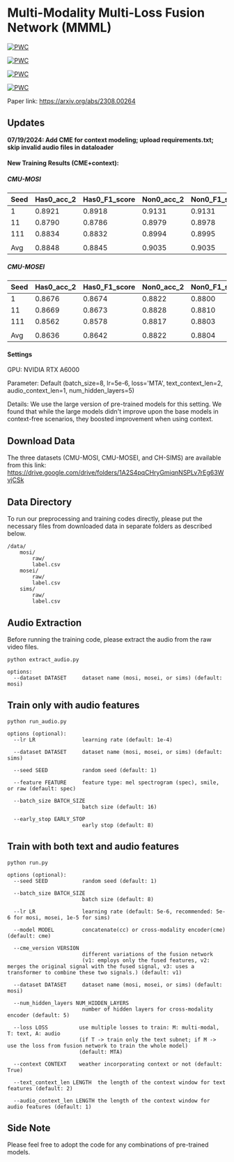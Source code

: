 # Multi-Modality Multi-Loss Fusion Network (MMML)
[![PWC](https://img.shields.io/endpoint.svg?url=https://paperswithcode.com/badge/multi-modality-multi-loss-fusion-network/multimodal-sentiment-analysis-on-cmu-mosi)](https://paperswithcode.com/sota/multimodal-sentiment-analysis-on-cmu-mosi?p=multi-modality-multi-loss-fusion-network)

[![PWC](https://img.shields.io/endpoint.svg?url=https://paperswithcode.com/badge/multi-modality-multi-loss-fusion-network/multimodal-sentiment-analysis-on-mosi)](https://paperswithcode.com/sota/multimodal-sentiment-analysis-on-mosi?p=multi-modality-multi-loss-fusion-network)

[![PWC](https://img.shields.io/endpoint.svg?url=https://paperswithcode.com/badge/multi-modality-multi-loss-fusion-network/multimodal-sentiment-analysis-on-ch-sims)](https://paperswithcode.com/sota/multimodal-sentiment-analysis-on-ch-sims?p=multi-modality-multi-loss-fusion-network)
	


[![PWC](https://img.shields.io/endpoint.svg?url=https://paperswithcode.com/badge/multi-modality-multi-loss-fusion-network/multimodal-sentiment-analysis-on-cmu-mosei-1)](https://paperswithcode.com/sota/multimodal-sentiment-analysis-on-cmu-mosei-1?p=multi-modality-multi-loss-fusion-network)

Paper link: https://arxiv.org/abs/2308.00264


## Updates

**07/19/2024: Add CME for context modeling; upload requirements.txt; skip invalid audio files in dataloader**

#### New Training Results (CME+context):

##### CMU-MOSI

| Seed   | Has0_acc_2 | Has0_F1_score | Non0_acc_2 | Non0_F1_score | Mult_acc_5 | Mult_acc_7 | MAE    | Corr   |
|--------|------------|---------------|------------|---------------|------------|------------|--------|--------|
| 1      | 0.8921     | 0.8918        | 0.9131     | 0.9131        | 0.5991     | 0.5248     | 0.5687 | 0.8803 |
| 11     | 0.8790     | 0.8786        | 0.8979     | 0.8978        | 0.5889     | 0.5160     | 0.5677 | 0.8790 |
| 111    | 0.8834     | 0.8832        | 0.8994     | 0.8995        | 0.6122     | 0.5408     | 0.5356 | 0.8878 |
|        |            |               |            |               |            |            |        |        |
| Avg    | 0.8848     | 0.8845        | 0.9035     | 0.9035        | 0.6001     | 0.5272     | 0.5573 | 0.8824 |

##### CMU-MOSEI

| Seed   | Has0_acc_2 | Has0_F1_score | Non0_acc_2 | Non0_F1_score | Mult_acc_5 | Mult_acc_7 | MAE    | Corr   |
|--------|------------|---------------|------------|---------------|------------|------------|--------|--------|
| 1      | 0.8676     | 0.8674        | 0.8822     | 0.8800        | 0.5864     | 0.5660     | 0.4836 | 0.8196 |
| 11     | 0.8669     | 0.8673        | 0.8828     | 0.8810        | 0.5787     | 0.5563     | 0.4986 | 0.8085 |
| 111    | 0.8562     | 0.8578        | 0.8817     | 0.8803        | 0.5585     | 0.5209     | 0.5393 | 0.8146 |
|        |            |               |            |               |            |            |        |        |
| Avg    | 0.8636     | 0.8642        | 0.8822     | 0.8804        | 0.5745     | 0.5477     | 0.5072 | 0.8142 |

#### Settings
GPU: NVIDIA RTX A6000

Parameter: Default (batch_size=8, lr=5e-6, loss='MTA', text_context_len=2, audio_context_len=1, num_hidden_layers=5)

Details: We use the large version of pre-trained models for this setting. We found that while the large models didn't improve upon the base models in context-free scenarios, they boosted improvement when using context. 

## Download Data
The three datasets (CMU-MOSI, CMU-MOSEI, and CH-SIMS) are available from this link: https://drive.google.com/drive/folders/1A2S4pqCHryGmiqnNSPLv7rEg63WvjCSk

## Data Directory
To run our preprocessing and training codes directly, please put the necessary files from downloaded data in separate folders as described below.

```
/data/
    mosi/
        raw/
        label.csv
    mosei/
        raw/
        label.csv
    sims/
        raw/
        label.csv
```

## Audio Extraction
Before running the training code, please extract the audio from the raw video files.

```
python extract_audio.py

options:
  --dataset DATASET     dataset name (mosi, mosei, or sims) (default: mosi)
```

## Train only with audio features
```
python run_audio.py  

options (optional):
  --lr LR               learning rate (default: 1e-4)
  
  --dataset DATASET     dataset name (mosi, mosei, or sims) (default: sims)
  
  --seed SEED           random seed (default: 1)
  
  --feature FEATURE     feature type: mel spectrogram (spec), smile, or raw (default: spec)
  
  --batch_size BATCH_SIZE
                        batch size (default: 16)
                        
  --early_stop EARLY_STOP
                        early stop (default: 8)
```

## Train with both text and audio features
```
python run.py

options (optional):
  --seed SEED           random seed (default: 1)
  
  --batch_size BATCH_SIZE
                        batch size (default: 8)
                        
  --lr LR               learning rate (default: 5e-6, recommended: 5e-6 for mosi, mosei, 1e-5 for sims)
  
  --model MODEL         concatenate(cc) or cross-modality encoder(cme) (default: cme)
  
  --cme_version VERSION
                        different variations of the fusion network
                        (v1: employs only the fused features, v2: merges the original signal with the fused signal, v3: uses a transformer to combine these two signals.) (default: v1)
                        
  --dataset DATASET     dataset name (mosi, mosei, or sims) (default: mosi)
  
  --num_hidden_layers NUM_HIDDEN_LAYERS
                        number of hidden layers for cross-modality encoder (default: 5)
                        
  --loss LOSS          use multiple losses to train: M: multi-modal, T: text, A: audio
                       (if T -> train only the text subnet; if M -> use the loss from fusion network to train the whole model)
                       (default: MTA)
                       
  --context CONTEXT    weather incorporating context or not (default: True)
  
  --text_context_len LENGTH  the length of the context window for text features (default: 2)
  
  --audio_context_len LENGTH the length of the context window for audio features (default: 1)
```

## Side Note
Please feel free to adopt the code for any combinations of pre-trained models.